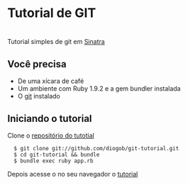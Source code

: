 # Tutorial de GIT
#      
  Tutorial simples de git em [Sinatra](http://www.sinatrarb.com/)
  
## Você precisa

  * De uma xícara de café
  * Um ambiente com Ruby 1.9.2 e a gem bundler instalada
  * O [git](http://git-scm.com/) instalado

## Iniciando o tutorial

  Clone o [repositório do tutotial](http://github.com/diogob/git-tutorial)

      $ git clone git://github.com/diogob/git-tutorial.git
      $ cd git-tutorial && bundle
      $ bundle exec ruby app.rb

  Depois acesse o no seu navegador o [tutorial](http://localhost:4567)


